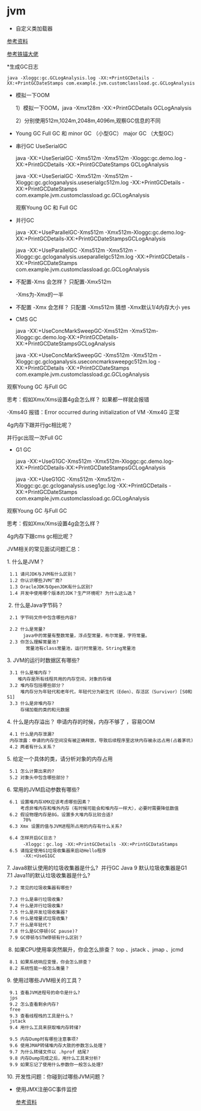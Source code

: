 # jvm
 * 自定义类加载器
 
 [参考资料](https://github.com/MarcusJiang1306/JAVA-000)
 
 [参考铁锚大佬](https://github.com/renfufei/JAVA-000)
 
 
 *生成GC日志
  
    java -Xloggc:gc.GCLogAnalysis.log -XX:+PrintGCDetails -XX:+PrintGCDateStamps com.example.jvm.customclassload.gc.GCLogAnalysis
  
 * 模拟一下OOM
  
     1）模拟一下OOM，java -Xmx128m -XX:+PrintGCDetails GCLogAnalysis
     
     2）分别使用512m,1024m,2048m,4096m,观察GC信息的不同
     
 *  Young GC  Full GC 和 minor GC （小型GC）  major GC （大型GC）
 
 * 串行GC UseSerialGC
 
 
    java -XX:+UseSerialGC -Xms512m -Xmx512m -Xloggc:gc.demo.log -XX:+PrintGCDetails -XX:+PrintGCDateStamps GCLogAnalysis
    
    java -XX:+UseSerialGC -Xmx512m -Xms512m -Xloggc:gc.gcloganalysis.useserialgc512m.log -XX:+PrintGCDetails -XX:+PrintGCDateStamps com.example.jvm.customclassload.gc.GCLogAnalysis

   观察Young GC 和 Full GC
   
 * 并行GC
 
 
      java -XX:+UseParallelGC-Xms512m -Xmx512m-Xloggc:gc.demo.log-XX:+PrintGCDetails-XX:+PrintGCDateStampsGCLogAnalysis
      
      java -XX:+UseParallelGC -Xms512m -Xmx512m -Xloggc:gc.gcloganalysis.useparallelgc512m.log -XX:+PrintGCDetails -XX:+PrintGCDateStamps com.example.jvm.customclassload.gc.GCLogAnalysis
      
      
 * 不配置-Xms 会怎样？ 只配置-Xmx512m
    
    -Xms为-Xmx的一半
 * 不配置 -Xmx 会怎样？ 只配置 -Xms512m
   猜想 -Xmx默认1/4内存大小
     yes
 
 * CMS GC      
 
 
    java -XX:+UseConcMarkSweepGC-Xms512m -Xmx512m-Xloggc:gc.demo.log-XX:+PrintGCDetails-XX:+PrintGCDateStampsGCLogAnalysis   
     
    java -XX:+UseConcMarkSweepGC -Xms512m -Xmx512m -Xloggc:gc.gcloganalysis.useconcmarksweepgc512m.log -XX:+PrintGCDetails -XX:+PrintGCDateStamps com.example.jvm.customclassload.gc.GCLogAnalysis
    

      
 
 观察Young GC 与Full GC
 
 思考：假如Xmx/Xms设置4g会怎么样？  如果都一样就会报错 
 
 -Xms4G 报错：Error occurred during initialization of VM
 -Xmx4G 正常
 
 4g内存下跟并行gc相比呢？
 
  并行gc出现一次Full GC 
  
  
 * G1 GC 
 
 
    java -XX:+UseG1GC-Xms512m -Xmx512m-Xloggc:gc.demo.log-XX:+PrintGCDetails-XX:+PrintGCDateStampsGCLogAnalysis
    
    java -XX:+UseG1GC -Xms512m -Xmx512m -Xloggc:gc.gc.gcloganalysis.useg1gc.log -XX:+PrintGCDetails -XX:+PrintGCDateStamps com.example.jvm.customclassload.gc.GCLogAnalysis
    
    
 观察Young GC 与Full GC
    
 思考：假如Xmx/Xms设置4g会怎么样？
    
 4g内存下跟cms gc相比呢？ 
 
 
 
 JVM相关的常见面试问题汇总：
 
 1. 什么是JVM？ 
 
     1.1 请问JDK与JVM有什么区别？ 
     1.2 你认识哪些JVM厂商? 
     1.3 OracleJDK与OpenJDK有什么区别? 
     1.4 开发中使用哪个版本的JDK？生产环境呢? 为什么这么选？
 
  2. 什么是Java字节码？ 
 
     2.1 字节码文件中包含哪些内容? 
     
     2.2 什么是常量? 
          java中的常量有整数常量，浮点型常量，布尔常量，字符常量。
     2.3 你怎么理解常量池?
           常量池有class常量池，运行时常量池，String常量池 
 
 3. JVM的运行时数据区有哪些? 
 
     3.1 什么是堆内存？
        堆内存是所有线程共用的内存空间，对象的存储
     3.2 堆内存包括哪些部分？ 
         堆内存分为年轻代和老年代，年轻代分为新生代（Eden）、存活区（Survivor）[S0和S1]
     3.3 什么是非堆内存? 
         存储加载的类的和元数据
          
 4. 什么是内存溢出？
     申请内存的时候，内存不够了 ，容易OOM
 
     4.1 什么是内存泄漏? 
     内存泄露：申请的内存空间没有被正确释放，导致后续程序里这块内存被永远占用(占着茅坑)
     4.2 两者有什么关系？ 
 5. 给定一个具体的类，请分析对象的内存占用 
 
 
     5.1 怎么计算出来的? 
     5.2 对象头中包含哪些部分？
 6. 常用的JVM启动参数有哪些? 
 
     6.1 设置堆内存XMX应该考虑哪些因素？ 
         考虑非堆内存和堆外内存（有时候可能会和堆内存一样大），必要时需要降低数值
     6.2 假设物理内存是8G，设置多大堆内存比较合适? 
          70%
     6.3 ­Xmx 设置的值与JVM进程所占用的内存有什么关系? 
     
     6.4 怎样开启GC日志？ 
          -Xloggc：gc.log -XX:+PrintGCDetails -XX:+PrintGCDataStamps
     6.5 请指定使用G1垃圾收集器来启动Hello程序 
          -XX:+UseG1GC
 7. Java8默认使用的垃圾收集器是什么? 
        并行GC
        Java 9 默认垃圾收集器是G1        
     7.1 Java11的默认垃圾收集器是什么?
        
     7.2 常见的垃圾收集器有哪些? 
         
     7.3 什么是串行垃圾收集? 
     7.4 什么是并行垃圾收集? 
     7.5 什么是并发垃圾收集器? 
     7.6 什么是增量式垃圾收集? 
     7.7 什么是年轻代？ 
     7.8 什么是GC停顿(GC pause)? 
     7.9 GC停顿与STW停顿有什么区别？
  8. 如果CPU使用率突然飙升，你会怎么排查？
 top 、jstack 、jmap 、jcmd
 
     8.1 如果系统响应变慢，你会怎么排查？ 
     8.2 系统性能一般怎么衡量？ 
 9. 使用过哪些JVM相关的工具？ 
 
     9.1 查看JVM进程号的命令是什么?
     jps
     9.2 怎么查看剩余内存? 
     free 
     9.3 查看线程栈的工具是什么？ 
     jstack
     9.4 用什么工具来获取堆内存转储? 
     
     9.5 内存Dump时有哪些注意事项? 
     9.6 使用JMAP转储堆内存大致的参数怎么处理？ 
     9.7 为什么转储文件以 .hprof 结尾? 
     9.8 内存Dump完成之后，用什么工具来分析? 
     9.9 如果忘记了使用什么参数你一般怎么处理? 
 
 10. 开发性问题：你碰到过哪些JVM问题？
 
 
 
 
 * 使用JMX注册GC事件监控 
   
   [参考资料](http://learn.lianglianglee.com/%E4%B8%93%E6%A0%8F/JVM%20%E6%A0%B8%E5%BF%83%E6%8A%80%E6%9C%AF%2032%20%E8%AE%B2%EF%BC%88%E5%AE%8C%EF%BC%89/32%20%E5%BA%94%E5%AF%B9%E5%AE%B9%E5%99%A8%E6%97%B6%E4%BB%A3%E9%9D%A2%E4%B8%B4%E7%9A%84%E6%8C%91%E6%88%98%EF%BC%9A%E9%95%BF%E9%A3%8E%E7%A0%B4%E6%B5%AA%E4%BC%9A%E6%9C%89%E6%97%B6%E3%80%81%E7%9B%B4%E6%8C%82%E4%BA%91%E5%B8%86%E6%B5%8E%E6%B2%A7%E6%B5%B7.md)
      